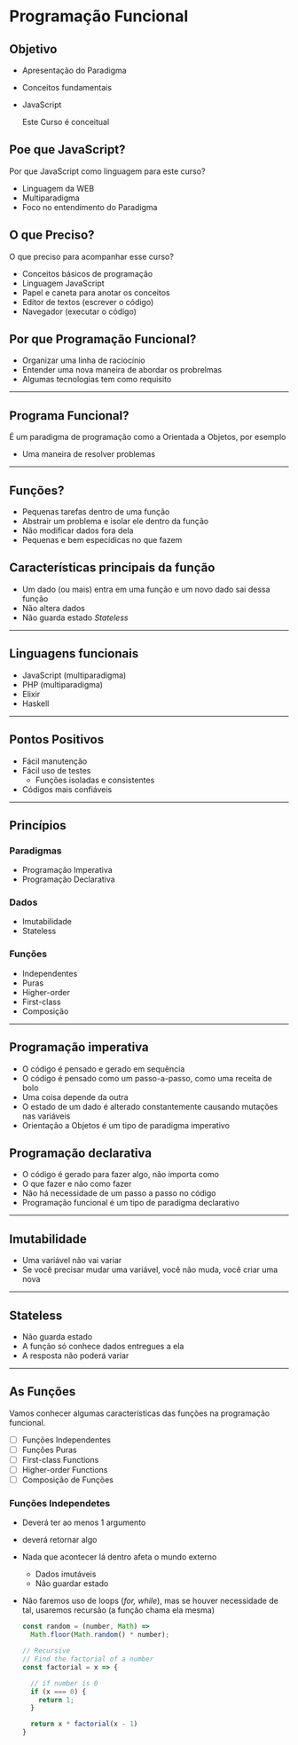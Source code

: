 # Programação Funcional

## Objetivo

- Apresentação do Paradigma
- Conceitos fundamentais
- JavaScript

    Este Curso é conceitual

## Poe que JavaScript?

Por que JavaScript como linguagem para este curso?

- Linguagem da WEB
- Multiparadigma
- Foco no entendimento do Paradigma

## O que Preciso?

O que preciso para acompanhar esse curso?

- Conceitos básicos de programação
- Linguagem JavaScript
- Papel e caneta para anotar os conceitos
- Editor de textos (escrever o código)
- Navegador (executar o código)

## Por que Programação Funcional?

- Organizar uma linha de raciocínio
- Entender uma nova maneira de abordar os probrelmas
- Algumas tecnologias tem como requisito

---

## Programa Funcional?

É um paradigma de programação como a Orientada a Objetos, por esemplo

- Uma maneira de resolver problemas

---

## Funções?

- Pequenas tarefas dentro de uma função
- Abstrair um problema e isolar ele dentro da função
- Não modificar dados fora dela
- Pequenas e bem especídicas no que fazem

## Características principais da função

- Um dado (ou mais) entra em uma função e um novo dado sai dessa função
- Não altera dados
- Não guarda estado *Stateless*

---

## Linguagens funcionais

- JavaScript (multiparadigma)
- PHP (multiparadigma)
- Elixir
- Haskell

---

## Pontos Positivos

- Fácil manutenção
- Fácil uso de testes
  - Funções isoladas e consistentes
- Códigos mais confiáveis

---

## Princípios

### Paradigmas

- Programação Imperativa
- Programação Declarativa

### Dados

- Imutabilidade
- Stateless

### Funções

- Independentes
- Puras
- Higher-order
- First-class
- Composição

---

## Programação imperativa

- O código é pensado e gerado em sequência
- O código é pensado como um passo-a-passo, como uma receita de bolo
- Uma coisa depende da outra
- O estado de um dado é alterado constantemente causando mutações nas variáveis
- Orientação a Objetos é um tipo de paradigma imperativo

## Programação declarativa

- O código é gerado para fazer algo, não importa como
- O que fazer e não como fazer
- Não há necessidade de um passo a passo no código
- Programação funcional é um tipo de paradigma declarativo

---

## Imutabilidade

- Uma variável não vai variar
- Se você precisar mudar uma variável, você não muda, você criar uma nova

---

## Stateless

- Não guarda estado
- A função só conhece dados entregues a ela
- A resposta não poderá variar

---

## As Funções

Vamos conhecer algumas características das funções na programação funcional.

- [ ] Funções Independentes
- [ ] Funções Puras
- [ ] First-class Functions
- [ ] Higher-order Functions
- [ ] Composição de Funções

### Funções Independetes

- Deverá ter ao menos 1 argumento
- deverá retornar algo
- Nada que acontecer lá dentro afeta o mundo externo
  - Dados imutáveis
  - Não guardar estado
- Não faremos uso de loops (*for, while*), mas se houver necessidade de tal, usaremos recursão (a função chama ela mesma)

    ```js
    const random = (number, Math) =>
      Math.floor(Math.random() * number);

    // Recursive
    // Find the factorial of a number
    const factorial = x => {

      // if number is 0
      if (x === 0) {
        return 1;
      }

      return x * factorial(x - 1)
    }
    ```
